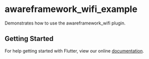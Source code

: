 # awareframework_wifi_example

Demonstrates how to use the awareframework_wifi plugin.

## Getting Started

For help getting started with Flutter, view our online
[documentation](https://flutter.io/).
